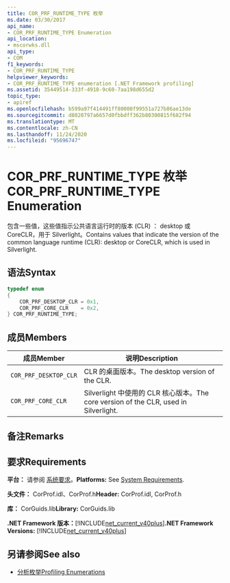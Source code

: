 ```yaml
---
title: COR_PRF_RUNTIME_TYPE 枚举
ms.date: 03/30/2017
api_name:
- COR_PRF_RUNTIME_TYPE Enumeration
api_location:
- mscorwks.dll
api_type:
- COM
f1_keywords:
- COR_PRF_RUNTIME_TYPE
helpviewer_keywords:
- COR_PRF_RUNTIME_TYPE enumeration [.NET Framework profiling]
ms.assetid: 35449514-333f-4918-9c60-7aa198d655d2
topic_type:
- apiref
ms.openlocfilehash: b599a97f414491ff80000f99551a727b86ae13de
ms.sourcegitcommit: d8020797a6657d0fbbdff362b80300815f682f94
ms.translationtype: MT
ms.contentlocale: zh-CN
ms.lasthandoff: 11/24/2020
ms.locfileid: "95696747"
---
```

# <a name="cor_prf_runtime_type-enumeration"></a><span data-ttu-id="b474e-102">COR_PRF_RUNTIME_TYPE 枚举</span><span class="sxs-lookup"><span data-stu-id="b474e-102">COR_PRF_RUNTIME_TYPE Enumeration</span></span>

<span data-ttu-id="b474e-103">包含一些值，这些值指示公共语言运行时的版本 (CLR) ： desktop 或 CoreCLR，用于 Silverlight。</span><span class="sxs-lookup"><span data-stu-id="b474e-103">Contains values that indicate the version of the common language runtime (CLR): desktop or CoreCLR, which is used in Silverlight.</span></span>  
  
## <a name="syntax"></a><span data-ttu-id="b474e-104">语法</span><span class="sxs-lookup"><span data-stu-id="b474e-104">Syntax</span></span>  
  
```cpp  
typedef enum  
{  
    COR_PRF_DESKTOP_CLR = 0x1,  
    COR_PRF_CORE_CLR    = 0x2,  
} COR_PRF_RUNTIME_TYPE;  
```  
  
## <a name="members"></a><span data-ttu-id="b474e-105">成员</span><span class="sxs-lookup"><span data-stu-id="b474e-105">Members</span></span>  
  
|<span data-ttu-id="b474e-106">成员</span><span class="sxs-lookup"><span data-stu-id="b474e-106">Member</span></span>|<span data-ttu-id="b474e-107">说明</span><span class="sxs-lookup"><span data-stu-id="b474e-107">Description</span></span>|  
|------------|-----------------|  
|`COR_PRF_DESKTOP_CLR`|<span data-ttu-id="b474e-108">CLR 的桌面版本。</span><span class="sxs-lookup"><span data-stu-id="b474e-108">The desktop version of the CLR.</span></span>|  
|`COR_PRF_CORE_CLR`|<span data-ttu-id="b474e-109">Silverlight 中使用的 CLR 核心版本。</span><span class="sxs-lookup"><span data-stu-id="b474e-109">The core version of the CLR, used in Silverlight.</span></span>|  
  
## <a name="remarks"></a><span data-ttu-id="b474e-110">备注</span><span class="sxs-lookup"><span data-stu-id="b474e-110">Remarks</span></span>  
  
## <a name="requirements"></a><span data-ttu-id="b474e-111">要求</span><span class="sxs-lookup"><span data-stu-id="b474e-111">Requirements</span></span>  

 <span data-ttu-id="b474e-112">**平台：** 请参阅 [系统要求](../../get-started/system-requirements.md)。</span><span class="sxs-lookup"><span data-stu-id="b474e-112">**Platforms:** See [System Requirements](../../get-started/system-requirements.md).</span></span>  
  
 <span data-ttu-id="b474e-113">**头文件：** CorProf.idl、CorProf.h</span><span class="sxs-lookup"><span data-stu-id="b474e-113">**Header:** CorProf.idl, CorProf.h</span></span>  
  
 <span data-ttu-id="b474e-114">**库：** CorGuids.lib</span><span class="sxs-lookup"><span data-stu-id="b474e-114">**Library:** CorGuids.lib</span></span>  
  
 <span data-ttu-id="b474e-115">**.NET Framework 版本：**[!INCLUDE[net_current_v40plus](../../../../includes/net-current-v40plus-md.md)]</span><span class="sxs-lookup"><span data-stu-id="b474e-115">**.NET Framework Versions:** [!INCLUDE[net_current_v40plus](../../../../includes/net-current-v40plus-md.md)]</span></span>  
  
## <a name="see-also"></a><span data-ttu-id="b474e-116">另请参阅</span><span class="sxs-lookup"><span data-stu-id="b474e-116">See also</span></span>

- [<span data-ttu-id="b474e-117">分析枚举</span><span class="sxs-lookup"><span data-stu-id="b474e-117">Profiling Enumerations</span></span>](profiling-enumerations.md)
